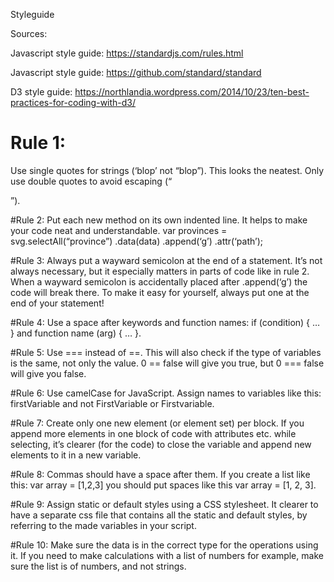 Styleguide

Sources:

Javascript style guide: https://standardjs.com/rules.html

Javascript style guide: https://github.com/standard/standard

D3 style guide: https://northlandia.wordpress.com/2014/10/23/ten-best-practices-for-coding-with-d3/

# Rule 1:
Use single quotes for strings (‘blop’ not “blop”). This looks the neatest. Only use double quotes to avoid escaping (“<div class=’box’>”).

#Rule 2:
Put each new method on its own indented line. It helps to make your code neat and understandable.
var provinces = svg.selectAll(“province”)
                  .data(data)
                  .append(‘g’)
                  .attr(‘path’);

#Rule 3:
Always put a wayward semicolon at the end of a statement. It’s not always necessary, but it especially matters in parts of code like in rule 2. When a wayward semicolon is accidentally placed after .append(‘g’) the code will break there. To make it easy for yourself, always put one at the end of your statement!

#Rule 4:
Use a space after keywords and function names: if (condition) { … } and
function name (arg) { … }.

#Rule 5:
Use === instead of ==. This will also check if the type of variables is the same, not only the value. 0 == false will give you true, but 0 === false will give you false.

#Rule 6:
Use camelCase for JavaScript. Assign names to variables like this: firstVariable and not FirstVariable or Firstvariable.

#Rule 7:
Create only one new element (or element set) per block. If you append more elements in one block of code with attributes etc. while selecting, it’s clearer (for the code) to close the variable and append new elements to it in a new variable.

#Rule 8:
Commas should have a space after them. If you create a list like this: var array = [1,2,3] you should put spaces like this var array = [1, 2, 3].

#Rule 9:
Assign static or default styles using a CSS stylesheet. It clearer to have a separate css file that contains all the static and default styles, by referring to the made variables in your script.

#Rule 10:
Make sure the data is in the correct type for the operations using it. If you need to make calculations with a list of numbers for example, make sure the list is of numbers, and not strings.
